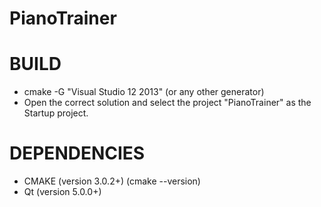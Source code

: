 PianoTrainer
============


BUILD
============
* cmake -G "Visual Studio 12 2013" (or any other generator)
* Open the correct solution and select the project "PianoTrainer" as the Startup project.

DEPENDENCIES
============
* CMAKE (version 3.0.2+) (cmake --version)
* Qt (version 5.0.0+)
